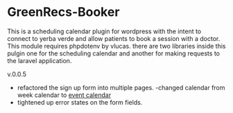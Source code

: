 GreenRecs-Booker
================

This is a scheduling calendar plugin for wordpress with the intent to connect to
 yerba verde and allow patients to book a session with a doctor. This module requires phpdotenv by vlucas. there are two libraries inside this pulgin one for the scheduling calendar and another for making requests to the laravel application. 

 v.0.0.5
- refactored the sign up form into multiple pages.
-changed calendar from week calendar to [event calendar](http://codepen.io/peanav/pen/ulkof)
- tightened up error states on the form fields. 
